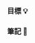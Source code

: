 ### 目標 💡

<!--
（必填）
寫下此 PR 改動內容的原因為何
如果是 features 可以貼上專案的 userStory
-->

### 筆記 📎

<!--
（非必填可刪）
主要就是寫一些備註。像是沒在 code 上看得到的商業邏輯，還有一些 workaround 一些補充說明。
-->
